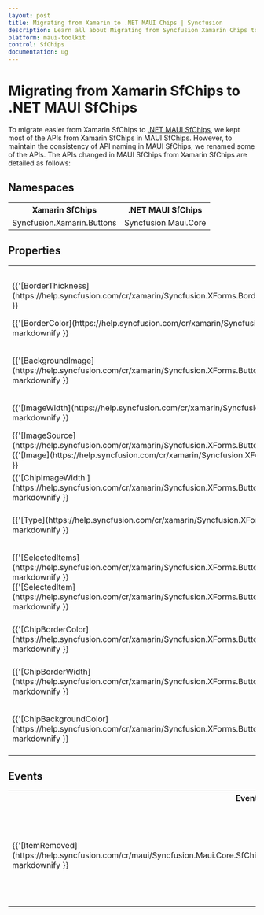 ```yaml
---
layout: post
title: Migrating from Xamarin to .NET MAUI Chips | Syncfusion 
description: Learn all about Migrating from Syncfusion Xamarin Chips to Syncfusion .NET MAUI Chips control and more here.
platform: maui-toolkit
control: SfChips
documentation: ug
---  
```


# Migrating from Xamarin SfChips to .NET MAUI SfChips 

To migrate easier from Xamarin SfChips to [.NET MAUI SfChips](https://help.syncfusion.com/cr/maui/Syncfusion.Maui.Core.SfChip.html), we kept most of the APIs from Xamarin SfChips in MAUI SfChips. However, to maintain the consistency of API naming in MAUI SfChips, we renamed some of the APIs. The APIs changed in MAUI SfChips from Xamarin SfChips are detailed as follows:

## Namespaces 

<table>
<tr>
<th>Xamarin SfChips</th>
<th>.NET MAUI SfChips</th></tr>
<tr>
<td>Syncfusion.Xamarin.Buttons</td>
<td>Syncfusion.Maui.Core</td></tr>
</table>

## Properties

<table> 
<tr>
<th>Xamarin SfChips</th>
<th>.NET MAUI SfChips</th>
<th>Description</th></tr>
<tr>
<td> {{'[BorderThickness](https://help.syncfusion.com/cr/xamarin/Syncfusion.XForms.Border.SfBorder.html#Syncfusion_XForms_Border_SfBorder_BorderThickness)'| markdownify }}</td>
<td> {{'[StrokeThickness](https://help.syncfusion.com/cr/maui/Syncfusion.Maui.Core.SfChip.html#Syncfusion_Maui_Core_SfChip_StrokeThickness)'| markdownify }}</td>
<td>Gets or sets the stroke thickness.</td></tr>
<tr>
<td> {{'[BorderColor](https://help.syncfusion.com/cr/xamarin/Syncfusion.XForms.Border.SfBorder.html#Syncfusion_XForms_Border_SfBorder_BorderColor)'| markdownify }}</td>
<td> {{'[Stroke](https://help.syncfusion.com/cr/maui/Syncfusion.Maui.Core.SfChip.html#Syncfusion_Maui_Core_SfChip_Stroke)'| markdownify }}</td>
<td>Gets or sets the color of the border.</td></tr>
<tr>
<td> {{'[BackgroundImage](https://help.syncfusion.com/cr/xamarin/Syncfusion.XForms.Buttons.SfButton.html#Syncfusion_XForms_Buttons_SfButton_BackgroundImage)'| markdownify }}</td>
<td> {{'[BackgroundImageSource](https://help.syncfusion.com/cr/maui/Syncfusion.Maui.Core.SfChip.html#Syncfusion_Maui_Core_SfChip_BackgroundImageSource)'| markdownify }} </td>
<td>Gets or sets the background image in chip.</td></tr>
<tr>
<td> {{'[ImageWidth](https://help.syncfusion.com/cr/xamarin/Syncfusion.XForms.Buttons.SfButton.html#Syncfusion_XForms_Buttons_SfButton_ImageWidth)'| markdownify }}</td>
<td> {{'[ImageSize](https://help.syncfusion.com/cr/maui/Syncfusion.Maui.Core.SfChip.html#Syncfusion_Maui_Core_SfChip_ImageSize)'| markdownify }}</td>
<td>Gets or sets the image size in chip.</td></tr>
<tr>
<td>{{'[ImageSource](https://help.syncfusion.com/cr/xamarin/Syncfusion.XForms.Buttons.SfButton.html#Syncfusion_XForms_Buttons_SfButton_ImageSource)'| markdownify }}<br/> {{'[Image](https://help.syncfusion.com/cr/xamarin/Syncfusion.XForms.Buttons.SfButton.html#Syncfusion_XForms_Buttons_SfButton_Image)'| markdownify }}</td>
<td>{{'[ImageSource](https://help.syncfusion.com/cr/maui/Syncfusion.Maui.Core.SfChip.html#Syncfusion_Maui_Core_SfChip_ImageSource)'| markdownify }}</td>
<td>Gets or sets the imagesource in chip.</td></tr>
<tr>
<td> {{'[ChipImageWidth ](https://help.syncfusion.com/cr/xamarin/Syncfusion.XForms.Buttons.SfChipGroup.html#Syncfusion_XForms_Buttons_SfChipGroup_ChipImageWidth)'| markdownify }}</td>
<td> {{'[ChipImageSize](https://help.syncfusion.com/cr/maui/Syncfusion.Maui.Core.SfChipGroup.html#Syncfusion_Maui_Core_SfChipGroup_ChipImageSize)'| markdownify }}</td>
<td>Gets or sets chipgroup image size.</td></tr>
<tr>
<td> {{'[Type](https://help.syncfusion.com/cr/xamarin/Syncfusion.XForms.Buttons.SfChipGroup.html#Syncfusion_XForms_Buttons_SfChipGroup_Type)'| markdownify }}</td>
<td> {{'[ChipType](https://help.syncfusion.com/cr/maui/Syncfusion.Maui.Core.SfChipGroup.html#Syncfusion_Maui_Core_SfChipGroup_ChipType)'| markdownify }} </td>
<td>Gets or sets the chip type in chipgroup.</td></tr>
<tr>
<td>{{'[SelectedItems](https://help.syncfusion.com/cr/xamarin/Syncfusion.XForms.Buttons.SfChipGroup.html#Syncfusion_XForms_Buttons_SfChipGroup_SelectedItems)'| markdownify }}<br/> {{'[SelectedItem](https://help.syncfusion.com/cr/xamarin/Syncfusion.XForms.Buttons.SfChipGroup.html#Syncfusion_XForms_Buttons_SfChipGroup_SelectedItem)'| markdownify }}</td>
<td>{{'[SelectedItem](https://help.syncfusion.com/cr/maui/Syncfusion.Maui.Core.SfChipGroup.html#Syncfusion_Maui_Core_SfChipGroup_SelectedItem)'| markdownify }}</td>
<td>Gets or sets the selected item for chip type filter and choice in chip group.</td></tr>

<tr>
<td> {{'[ChipBorderColor](https://help.syncfusion.com/cr/xamarin/Syncfusion.XForms.Buttons.SfChipGroup.html#Syncfusion_XForms_Buttons_SfChipGroup_ChipBorderColor)'| markdownify }}</td>
<td> {{'[ChipStroke](https://help.syncfusion.com/cr/maui/Syncfusion.Maui.Core.SfChipGroup.html#Syncfusion_Maui_Core_SfChipGroup_ChipStroke)'| markdownify }} </td>
<td>Gets or sets the border color in chip group.</td></tr>
<tr>
<td> {{'[ChipBorderWidth](https://help.syncfusion.com/cr/xamarin/Syncfusion.XForms.Buttons.SfChipGroup.html#Syncfusion_XForms_Buttons_SfChipGroup_ChipBorderWidth)'| markdownify }}</td>
<td> {{'[ChipStrokeThickness](https://help.syncfusion.com/cr/maui/Syncfusion.Maui.Core.SfChipGroup.html#Syncfusion_Maui_Core_SfChipGroup_ChipStrokeThickness)'| markdownify }} </td>
<td>Gets or sets the stroke thickness in chip group.</td></tr>
<tr>
<td> {{'[ChipBackgroundColor](https://help.syncfusion.com/cr/xamarin/Syncfusion.XForms.Buttons.SfChipGroup.html#Syncfusion_XForms_Buttons_SfChipGroup_ChipBackgroundColor)'| markdownify }}</td>
<td> {{'[ChipBackground](https://help.syncfusion.com/cr/maui/Syncfusion.Maui.Core.SfChipGroup.html#Syncfusion_Maui_Core_SfChipGroup_ChipBackground)'| markdownify }} </td>
<td>Gets or sets the background color in chip group.</td></tr>

</table> 


## Events

<table> 
<tr>
<th>Event Name</th>
<th>Xamarin SfChips</th>
<th>.NET MAUI SfChips</th>
<th>Description</th></tr>
<tr>
<td> {{'[ItemRemoved](https://help.syncfusion.com/cr/maui/Syncfusion.Maui.Core.SfChipGroup.html#Syncfusion_Maui_Core_SfChipGroup_ItemRemoved)'| markdownify }}</td>
<td>{{'[ItemRemovedEventArgs](https://help.syncfusion.com/cr/xamarin/Syncfusion.Buttons.XForms.SfChip.ItemRemovedEventArgs.html)'| markdownify }}<br/> <ul><li> {{'[RemovedItem](https://help.syncfusion.com/cr/xamarin/Syncfusion.Buttons.XForms.SfChip.ItemRemovedEventArgs.html#Syncfusion_Buttons_XForms_SfChip_ItemRemovedEventArgs_RemovedItem)'| markdownify }}</li></ul></td>
<td>{{'[SelectionChangedEventArgs](https://help.syncfusion.com/cr/maui/Syncfusion.Maui.Core.Chips.SelectionChangedEventArgs.html)'| markdownify }}<br/> <ul> <li> {{'[AddedItem](https://help.syncfusion.com/cr/maui/Syncfusion.Maui.Core.Chips.SelectionChangedEventArgs.html#Syncfusion_Maui_Core_Chips_SelectionChangedEventArgs_AddedItem)'| markdownify }} </li> <li>  {{'[RemovedItem](https://help.syncfusion.com/cr/maui/Syncfusion.Maui.Core.Chips.SelectionChangedEventArgs.html#Syncfusion_Maui_Core_Chips_SelectionChangedEventArgs_RemovedItem)'| markdownify }}</li> </ul></td>
<td>Raises when an item is removed from chipgroup. Returns the currently removed item.</td></tr>
</table> 


